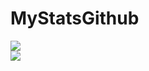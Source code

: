 # MyStatsGithub
<a href="https://github.com/Enzo2911/github-readme-stats">
  <img align="center" src="https://github-readme-stats.vercel.app/api?username=Enzo2911&count_private=true&show_icons=true&theme=radical">
</a>
<br>
<a href="https://github.com/Enzo2911/github-readme-stats">
  <img align="center" src="https://github-readme-stats.vercel.app/api/top-langs/?username=Enzo2911&count_private=true&show_icons=true&theme=radical">
</a>
